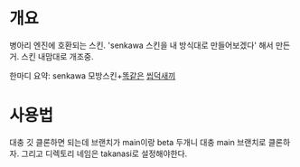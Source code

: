 # 개요
병아리 엔진에 호환되는 스킨. 'senkawa 스킨을 내 방식대로 만들어보겠다' 해서 만든거. 스킨 내맘대로 개조중.

한마디 요약: senkawa 모방스킨+[똑같은](https://namu.wiki/w/사용자:namu) [씹덕](https://betawiki.pythonanywhere.com/w/user:iongames)[새끼](https://namu.wiki/w/%ED%83%80%EC%B9%B4%EB%82%98%EC%8B%9C%20%ED%98%B8%EC%8B%9C%EB%85%B8)
# 사용법
대충 깃 클론하면 되는데 브랜치가 main이랑 beta 두개니 대충 main 브랜치로 클론하자. 그리고 디렉토리 네임은 takanasi로 설정해야한다.

